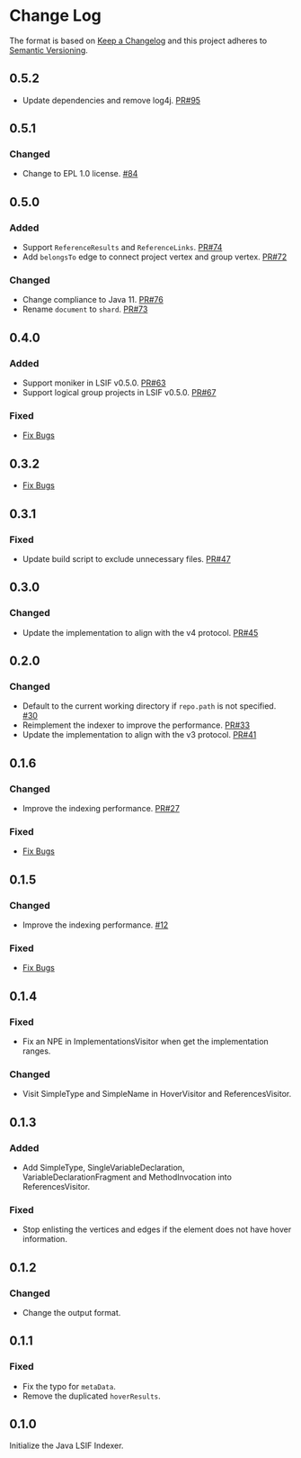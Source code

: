 # Change Log

The format is based on [Keep a Changelog](http://keepachangelog.com/en/1.0.0/)
and this project adheres to [Semantic Versioning](http://semver.org/spec/v2.0.0.html).

## 0.5.2
- Update dependencies and remove log4j. [PR#95](https://github.com/microsoft/lsif-java/pull/95)

## 0.5.1
### Changed
- Change to EPL 1.0 license. [#84](https://github.com/microsoft/lsif-java/pull/84)

## 0.5.0
### Added
- Support `ReferenceResults` and `ReferenceLinks`. [PR#74](https://github.com/microsoft/lsif-java/pull/74)
- Add `belongsTo` edge to connect project vertex and group vertex. [PR#72](https://github.com/microsoft/lsif-java/pull/72)
### Changed
- Change compliance to Java 11. [PR#76](https://github.com/microsoft/lsif-java/pull/76)
- Rename `document` to `shard`. [PR#73](https://github.com/microsoft/lsif-java/pull/73)

## 0.4.0
### Added
- Support moniker in LSIF v0.5.0. [PR#63](https://github.com/microsoft/lsif-java/pull/63)
- Support logical group projects in LSIF v0.5.0. [PR#67](https://github.com/microsoft/lsif-java/pull/67)
### Fixed
- [Fix Bugs](https://github.com/Microsoft/lsif-java/issues?q=is%3Aissue+is%3Aclosed+milestone%3A0.4.0+label%3Abug)

## 0.3.2
- [Fix Bugs](https://github.com/Microsoft/lsif-java/issues?q=is%3Aissue+is%3Aclosed+milestone%3A0.3.2+label%3Abug)

## 0.3.1
### Fixed
- Update build script to exclude unnecessary files. [PR#47](https://github.com/microsoft/lsif-java/pull/47)

## 0.3.0
### Changed
- Update the implementation to align with the v4 protocol. [PR#45](https://github.com/microsoft/lsif-java/pull/45)

## 0.2.0
### Changed
- Default to the current working directory if `repo.path` is not specified. [#30](https://github.com/Microsoft/lsif-java/issues/30)
- Reimplement the indexer to improve the performance. [PR#33](https://github.com/microsoft/lsif-java/pull/33)
- Update the implementation to align with the v3 protocol. [PR#41](https://github.com/microsoft/lsif-java/pull/41)

## 0.1.6
### Changed
- Improve the indexing performance. [PR#27](https://github.com/Microsoft/lsif-java/pull/27)

### Fixed
- [Fix Bugs](https://github.com/Microsoft/lsif-java/issues?q=is%3Aissue+is%3Aclosed+milestone%3A0.1.6+label%3Abug)

## 0.1.5
### Changed
- Improve the indexing performance. [#12](https://github.com/Microsoft/lsif-java/issues/12)

### Fixed
- [Fix Bugs](https://github.com/Microsoft/lsif-java/issues?q=is%3Aissue+is%3Aclosed+label%3Abug+milestone%3A0.1.5)

## 0.1.4
### Fixed
- Fix an NPE in ImplementationsVisitor when get the implementation ranges.

### Changed
- Visit SimpleType and SimpleName in HoverVisitor and ReferencesVisitor.

## 0.1.3
### Added
- Add SimpleType, SingleVariableDeclaration, VariableDeclarationFragment and MethodInvocation into ReferencesVisitor.

### Fixed
- Stop enlisting the vertices and edges if the element does not have hover information.

## 0.1.2
### Changed
- Change the output format.

## 0.1.1
### Fixed
- Fix the typo for `metaData`.
- Remove the duplicated `hoverResults`.

## 0.1.0
Initialize the Java LSIF Indexer.
